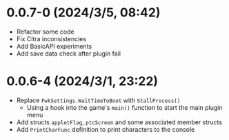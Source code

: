 # 0.0.7-0 (2024/3/5, 08:42)
- Refactor some code
- Fix Citra inconsistencies
- Add BasicAPI experiments
- Add save data check after plugin fail

# 0.0.6-4 (2024/3/1, 23:22)

- Replace `FwkSettings.WaitTimeToBoot` with `StallProcess()`
    - Using a hook into the game's `main()` function to start the main plugin menu
- Add structs `appletFlag`, `ptcScreen` and some associated member structs
- Add `PrintCharFunc` definition to print characters to the console
